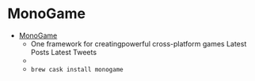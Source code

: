 # MonoGame
- [MonoGame](https://www.monogame.net/)
  -  One framework for creatingpowerful cross-platform games Latest Posts Latest Tweets
  - 
  - `brew cask install monogame`
